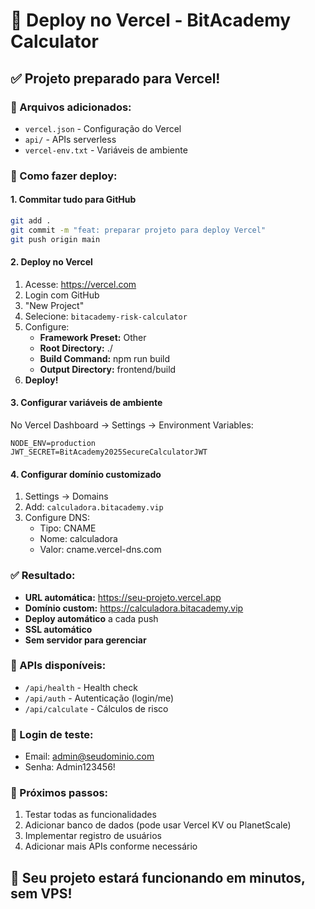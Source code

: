# 🚀 Deploy no Vercel - BitAcademy Calculator

## ✅ Projeto preparado para Vercel!

### 📁 Arquivos adicionados:
- `vercel.json` - Configuração do Vercel
- `api/` - APIs serverless
- `vercel-env.txt` - Variáveis de ambiente

### 🚀 Como fazer deploy:

#### 1. **Commitar tudo para GitHub**
```bash
git add .
git commit -m "feat: preparar projeto para deploy Vercel"
git push origin main
```

#### 2. **Deploy no Vercel**
1. Acesse: https://vercel.com
2. Login com GitHub
3. "New Project"
4. Selecione: `bitacademy-risk-calculator`
5. Configure:
   - **Framework Preset:** Other
   - **Root Directory:** ./
   - **Build Command:** npm run build
   - **Output Directory:** frontend/build
6. **Deploy!**

#### 3. **Configurar variáveis de ambiente**
No Vercel Dashboard → Settings → Environment Variables:
```
NODE_ENV=production
JWT_SECRET=BitAcademy2025SecureCalculatorJWT
```

#### 4. **Configurar domínio customizado**
1. Settings → Domains
2. Add: `calculadora.bitacademy.vip`
3. Configure DNS:
   - Tipo: CNAME
   - Nome: calculadora
   - Valor: cname.vercel-dns.com

### ✅ Resultado:
- **URL automática:** https://seu-projeto.vercel.app
- **Domínio custom:** https://calculadora.bitacademy.vip
- **Deploy automático** a cada push
- **SSL automático**
- **Sem servidor para gerenciar**

### 🧪 APIs disponíveis:
- `/api/health` - Health check
- `/api/auth` - Autenticação (login/me)
- `/api/calculate` - Cálculos de risco

### 🎯 Login de teste:
- Email: admin@seudominio.com
- Senha: Admin123456!

### 📝 Próximos passos:
1. Testar todas as funcionalidades
2. Adicionar banco de dados (pode usar Vercel KV ou PlanetScale)
3. Implementar registro de usuários
4. Adicionar mais APIs conforme necessário

## 🎉 Seu projeto estará funcionando em minutos, sem VPS!